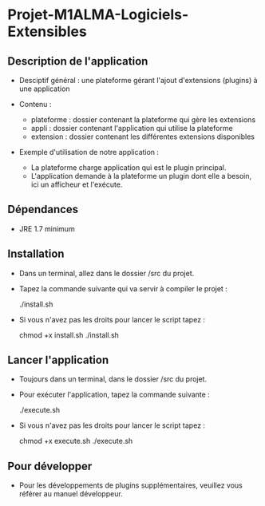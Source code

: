 # Projet-M1ALMA-Logiciels-Extensibles

## Description de l'application
* Desciptif général : une plateforme gérant l'ajout d'extensions (plugins) à une application
* Contenu :
  * plateforme : dossier contenant la plateforme qui gère les extensions
  * appli : dossier contenant l'application qui utilise la plateforme
  * extension : dossier contenant les différentes extensions disponibles
  
* Exemple d'utilisation de notre application :
  * La plateforme charge application qui est le plugin principal.
  * L'application demande à la plateforme un plugin dont elle a besoin, ici un afficheur et l'exécute.
  
## Dépendances
  * JRE 1.7 minimum 
  
## Installation
* Dans un terminal, allez dans le dossier /src du projet.
* Tapez la commande suivante qui va servir à compiler le projet :

    ./install.sh
* Si vous n'avez pas les droits pour lancer le script tapez :

    chmod +x install.sh
    ./install.sh

## Lancer l'application
* Toujours dans un terminal, dans le dossier /src du projet.
* Pour exécuter l'application, tapez la commande suivante :

    ./execute.sh
* Si vous n'avez pas les droits pour lancer le script tapez :

    chmod +x execute.sh
    ./execute.sh

## Pour développer
* Pour les développements de plugins supplémentaires, veuillez vous référer au manuel développeur.
